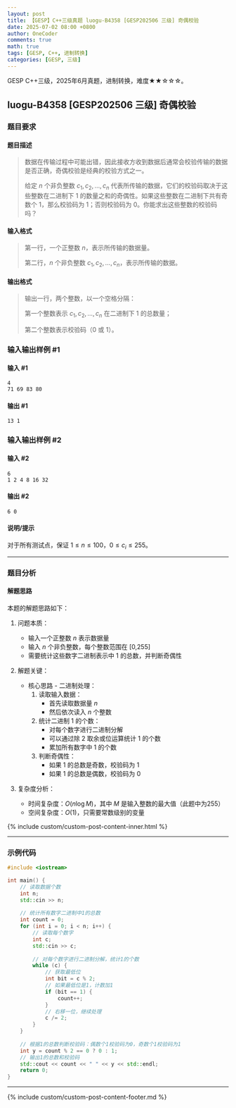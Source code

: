 ```yaml
---
layout: post
title: 【GESP】C++三级真题 luogu-B4358 [GESP202506 三级] 奇偶校验
date: 2025-07-02 08:00 +0800
author: OneCoder
comments: true
math: true
tags: [GESP, C++, 进制转换]
categories: [GESP, 三级]
---
```

GESP C++三级，2025年6月真题，进制转换，难度★★☆☆☆。

<!--more-->

## luogu-B4358 [GESP202506 三级] 奇偶校验

### 题目要求

#### 题目描述

>数据在传输过程中可能出错，因此接收方收到数据后通常会校验传输的数据是否正确，奇偶校验是经典的校验方式之一。
>
>给定 $n$ 个非负整数 $c_1, c_2, \ldots, c_n$ 代表所传输的数据，它们的校验码取决于这些整数在二进制下 1 的数量之和的奇偶性。如果这些整数在二进制下共有奇数个 1，那么校验码为 1；否则校验码为 0。你能求出这些整数的校验码吗？

#### 输入格式

>第一行，一个正整数 $n$，表示所传输的数据量。
>
>第二行，$n$ 个非负整数 $c_1, c_2, \ldots, c_n$，表示所传输的数据。

#### 输出格式

>输出一行，两个整数，以一个空格分隔：
>
>第一个整数表示 $c_1, c_2, \ldots, c_n$ 在二进制下 1 的总数量；
>
>第二个整数表示校验码（0 或 1）。

### 输入输出样例 #1

#### 输入 #1

```plaintext
4
71 69 83 80
```

#### 输出 #1

```plaintext
13 1
```

### 输入输出样例 #2

#### 输入 #2

```plaintext
6
1 2 4 8 16 32
```

#### 输出 #2

```plaintext
6 0
```

#### 说明/提示

对于所有测试点，保证 $1 \leq n \leq 100$，$0 \leq c_i \leq 255$。

---

### 题目分析

#### 解题思路

本题的解题思路如下：

1. 问题本质：
   - 输入一个正整数 $n$ 表示数据量
   - 输入 $n$ 个非负整数，每个整数范围在 [0,255]
   - 需要统计这些数字二进制表示中 1 的总数，并判断奇偶性

2. 解题关键：
   - 核心思路 - 二进制处理：
     1. 读取输入数据：
        - 首先读取数据量 $n$
        - 然后依次读入 $n$ 个整数
     2. 统计二进制 1 的个数：
        - 对每个数字进行二进制分解
        - 可以通过除 2 取余或位运算统计 1 的个数
        - 累加所有数字中 1 的个数
     3. 判断奇偶性：
        - 如果 1 的总数是奇数，校验码为 1
        - 如果 1 的总数是偶数，校验码为 0

3. 复杂度分析：
   - 时间复杂度：$O(n \log M)$，其中 $M$ 是输入整数的最大值（此题中为255）
   - 空间复杂度：$O(1)$，只需要常数级别的变量

{% include custom/custom-post-content-inner.html %}

---

### 示例代码

```cpp
#include <iostream>

int main() {
    // 读取数据个数
    int n;
    std::cin >> n;
    
    // 统计所有数字二进制中1的总数
    int count = 0;
    for (int i = 0; i < n; i++) {
        // 读取每个数字
        int c;
        std::cin >> c;
        
        // 对每个数字进行二进制分解，统计1的个数
        while (c) {
            // 获取最低位
            int bit = c % 2;
            // 如果最低位是1，计数加1
            if (bit == 1) {
                count++;
            }
            // 右移一位，继续处理
            c /= 2;
        }
    }
    
    // 根据1的总数判断校验码：偶数个1校验码为0，奇数个1校验码为1
    int y = count % 2 == 0 ? 0 : 1;
    // 输出1的总数和校验码
    std::cout << count << " " << y << std::endl;
    return 0;
}          
```

---

{% include custom/custom-post-content-footer.md %}
